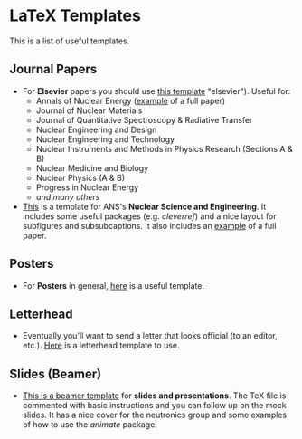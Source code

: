 # LaTeX Templates

This is a list of useful templates.

## Journal Papers

* For **Elsevier** papers you should use [this template](journals/Elsevier) "elsevier"). Useful for: 
   - Annals of Nuclear Energy ([example](.../tree/master/templates/journals/ANE-AnnalsNucEne "ane-example") of a full paper)
   - Journal of Nuclear Materials
   - Journal of Quantitative Spectroscopy & Radiative Transfer
   - Nuclear Engineering and Design
   - Nuclear Engineering and Technology
   - Nuclear Instruments and Methods in Physics Research (Sections A & B)
   - Nuclear Medicine and Biology
   - Nuclear Physics (A & B)
   - Progress in Nuclear Energy
   - _and many others_
* [This](.../tree/master/templates/journals/NSE-NucScEng "nse") is a template for ANS's **Nuclear Science and Engineering**. It includes some useful packages (e.g. _cleverref_) and a nice layout for subfigures and subsubcaptions. It also includes an [example](.../tree/master/templates/journals/NSE-NucScEng/NSE-Example "nse-example") of a full paper.

## Posters

* For **Posters** in general, [here](.../tree/master/templates/poster "poster-example") is a useful template.
 
## Letterhead

* Eventually you'll want to send a letter that looks official (to an editor, etc.). [Here](.../tree/master/templates/letterhead "letterhead-example") is a letterhead template to use.

## Slides (Beamer)
* [This is a beamer template](.../tree/master/templates/slides-beamer "beamer") for **slides and presentations**. The TeX file is commented with basic instructions and you can follow up on the mock slides. It has a nice cover for the neutronics group and some examples of how to use the _animate_ package. 
